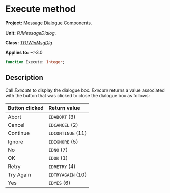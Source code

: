 # Execute method

**Project:** [Message Dialogue Components](../API.md).

**Unit:** _PJMessageDialog_.

**Class:** _[TPJWinMsgDlg](./TPJWinMsgDlg.md)_

**Applies to:** ~>3.0

```pascal
function Execute: Integer;
```

## Description

Call _Execute_ to display the dialogue box. _Execute_ returns a value associated with the button that was clicked to close the dialogue box as follows:

| Button clicked | Return value |
|:---------------|:-------------|
| Abort | `IDABORT` (3) |
| Cancel | `IDCANCEL` (2) |
| Continue | `IDCONTINUE` (11) |
| Ignore | `IDIGNORE` (5) |
| No | `IDNO` (7) |
| OK | `IDOK` (1) |
| Retry | `IDRETRY` (4) |
| Try Again | `IDTRYAGAIN` (10) |
| Yes | `IDYES` (6) |
